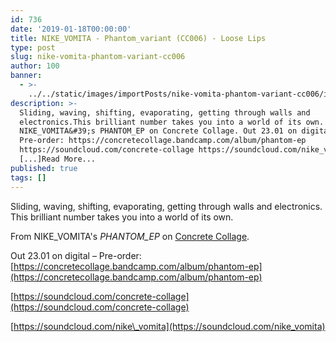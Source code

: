 ```yaml
---
id: 736
date: '2019-01-18T00:00:00'
title: NIKE_VOMITA - Phantom_variant (CC006) - Loose Lips
type: post
slug: nike-vomita-phantom-variant-cc006
author: 100
banner:
  - >-
    ../../static/images/importPosts/nike-vomita-phantom-variant-cc006/image736.jpeg
description: >-
  Sliding, waving, shifting, evaporating, getting through walls and
  electronics.This brilliant number takes you into a world of its own. From
  NIKE_VOMITA&#39;s PHANTOM_EP on Concrete Collage. Out 23.01 on digital &#8211;
  Pre-order: https://concretecollage.bandcamp.com/album/phantom-ep
  https://soundcloud.com/concrete-collage https://soundcloud.com/nike_vomita
  [...]Read More...
published: true
tags: []
---
```

Sliding, waving, shifting, evaporating, getting through walls and electronics.  
This brilliant number takes you into a world of its own.

From NIKE\_VOMITA's _PHANTOM\_EP_ on [Concrete Collage](https://concretecollage.bandcamp.com/).

Out 23.01 on digital – Pre-order: [https://concretecollage.bandcamp.com/album/phantom-ep](https://concretecollage.bandcamp.com/album/phantom-ep)

[https://soundcloud.com/concrete-collage](https://soundcloud.com/concrete-collage)

[https://soundcloud.com/nike\_vomita](https://soundcloud.com/nike_vomita)